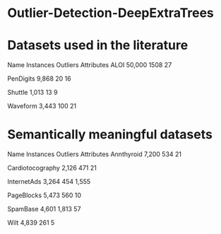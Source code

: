 # Outlier-Detection-DeepExtraTrees

# Datasets used in the literature
  
Name	    Instances	  Outliers	Attributes
ALOI	     50,000	    1508	    27

PenDigits	  9,868	      20	    16

Shuttle	    1,013	      13	    9

Waveform	    3,443	    100	    21

# Semantically meaningful datasets

Name	          Instances 	Outliers	Attributes
Annthyroid	      7,200	      534     	21

Cardiotocography	2,126	      471   	  21

InternetAds	      3,264	      454	      1,555

PageBlocks	      5,473	      560	      10

SpamBase         	4,601	      1,813	    57

Wilt	            4,839	        261	     5
